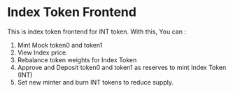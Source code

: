 # Index Token Frontend

This is index token frontend for INT token.
With this, You can :

1. Mint Mock token0 and token1
2. View Index price.
3. Rebalance token weights for Index Token
4. Approve and Deposit token0 and token1 as reserves to mint Index Token (INT)
5. Set new minter and burn INT tokens to reduce supply.
